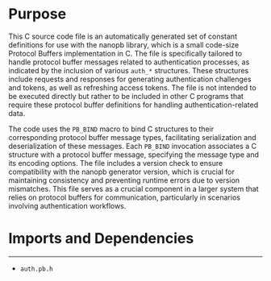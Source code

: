 # Purpose
This C source code file is an automatically generated set of constant definitions for use with the nanopb library, which is a small code-size Protocol Buffers implementation in C. The file is specifically tailored to handle protocol buffer messages related to authentication processes, as indicated by the inclusion of various `auth_*` structures. These structures include requests and responses for generating authentication challenges and tokens, as well as refreshing access tokens. The file is not intended to be executed directly but rather to be included in other C programs that require these protocol buffer definitions for handling authentication-related data.

The code uses the `PB_BIND` macro to bind C structures to their corresponding protocol buffer message types, facilitating serialization and deserialization of these messages. Each `PB_BIND` invocation associates a C structure with a protocol buffer message, specifying the message type and its encoding options. The file includes a version check to ensure compatibility with the nanopb generator version, which is crucial for maintaining consistency and preventing runtime errors due to version mismatches. This file serves as a crucial component in a larger system that relies on protocol buffers for communication, particularly in scenarios involving authentication workflows.
# Imports and Dependencies

---
- `auth.pb.h`


